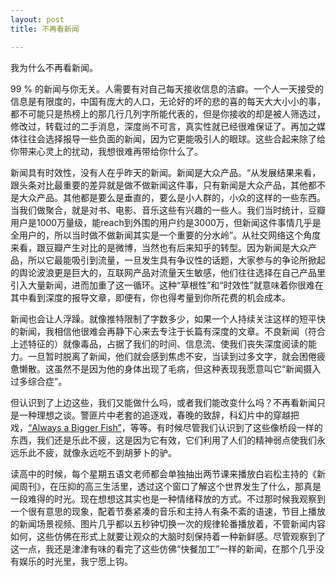 ```yaml
---
layout: post
title: 不再看新闻

---
```


我为什么不再看新闻。

99 % 的新闻与你无关。人需要有对自己每天接收信息的洁癖。一个人一天接受的信息是有限度的，中国有庞大的人口，无论好的坏的悲的喜的每天大大小小的事，都不可能只是热榜上的那几行几列字所能代表的，但是你接收的却是被人筛选过，修改过，转载过的二手消息，深度尚不可言，真实性就已经很难保证了。再加之媒体往往会选择报导一些负面的新闻，因为它更能吸引人的眼球。这些合起来除了给你带来心灵上的扰动，我想很难再带给你什么了。

新闻具有时效性，没有人在乎昨天的新闻。新闻是大众产品。“从发展结果来看，跟头条对比最重要的差异就是做不做新闻这件事，只有新闻是大众产品，其他都不是大众产品。其他都是要么是垂直的，要么是小人群的，小众的这样的一些东西。当我们做聚合，就是对书、电影、音乐这些有兴趣的一些人。我们当时统计，豆瓣用户是1000万量级，能reach到外围的用户约是3000万，但新闻这件事情几乎是全用户的，所以当时做不做新闻其实是一个重要的分水岭”。从社交网络这个角度来看，跟豆瓣产生对比的是微博，当然也有后来知乎的转型。因为新闻是大众产品，所以它最能吸引到流量，一旦发生具有争议性的话题，大家参与的争论所掀起的舆论波浪更是巨大的，互联网产品对流量天生敏感，他们往往选择在自己产品里引入大量新闻，进而加重了这一循环。这种“草根性”和“时效性”就意味着你很难在其中看到深度的报导文章，即便有，你也得考量到你所花费的机会成本。

新闻也会让人浮躁。就像推特限制了字数多少，如果一个人持续关注这样的短平快的新闻，我相信他很难会再静下心来去专注于长篇有深度的文章。不良新闻（符合上述特征的）就像毒品，占据了我们的时间、信息流、使我们丧失深度阅读的能力。一旦暂时脱离了新闻，他们就会感到焦虑不安，当读到过多文字，就会困倦疲惫懒散。这虽然不是因为他的身体出现了毛病，但这种表现我愿意叫它“新闻摄入过多综合症”。

但认识到了上边这些，我们又能做什么吗，或者我们能改变什么吗？不再看新闻只是一种理想之谈。警匪片中老套的追逐戏，春晚的致辞，科幻片中的穿越把戏，[“Always a Bigger Fish”](http://tvtropes.org/pmwiki/pmwiki.php/Main/AlwaysABiggerFish)，等等。有时候尽管我们认识到了这些像桥段一样的东西，我们还是乐此不疲，这是因为它有效，它们利用了人们的精神弱点使我们永远乐此不疲，就像永远吃不到胡萝卜的驴。

读高中的时候，每个星期五语文老师都会单独抽出两节课来播放白岩松主持的《新闻周刊》，在压抑的高三生活里，透过这个窗口了解这个世界发生了什么，那真是一段难得的时光。现在想想这其实也是一种情绪释放的方式。不过那时候我观察到一个很有意思的现象，配着节奏紧凑的音乐和主持人有条不紊的语速，节目上播放的新闻场景视频、图片几乎都以五秒钟切换一次的规律轮番播放着，不管新闻内容如何，这些仿佛在形式上就要让观众的大脑时刻保持着一种新鲜感。尽管观察到了这一点，我还是津津有味的看完了这些仿佛“快餐加工”一样的新闻，在那个几乎没有娱乐的时光里，我宁愿上钩。



